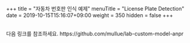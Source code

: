 +++
title = "자동차 번호판 인식 예제"
menuTitle = "License Plate Detection"
date = 2019-10-15T15:16:07+09:00
weight = 350
hidden = false
+++

<br>
다음 링크를 참조하세요.
https://github.com/mullue/lab-custom-model-anpr

